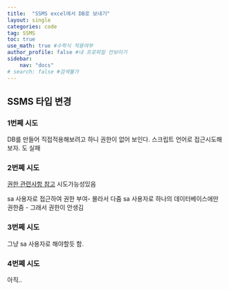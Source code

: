 ```yaml
---
title:  "SSMS excel에서 DB로 보내기"
layout: single
categories: code
tag: SSMS
toc: true
use_math: true #수학식 적용여부
author_profile: false #내 프로파일 안보이기
sidebar:
    nav: "docs" 
# search: false #검색불가
---
```


## SSMS 타입 변경
### 1번쩨 시도
DB를 만들어 직접적용해보려고 하니 권한이 없어 보인다.
스크립트 언어로 접근시도해보자. 도 실패




### 2번쩨 시도
[권한 관련사항 참고](https://kinanadel.blogspot.com/2019/07/mssql-microsoft-sql-server_12.html) 시도가능성있음

sa 사용자로 접근하여 권한 부여- 몰라서 다줌
sa 사용자로 하나의 데이터베이스에만 권한줌 - 그래서 권한이 안생김

### 3번쩨 시도
그냥 sa 사용자로 해야할듯 함.

### 4번쩨 시도
<div class = ".notice--info">
아직..
</div>


